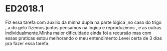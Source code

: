 # ED2018.1

Fiz essa tarefa com auxilio da minha dupla na parte lógica ,no caso do trigo , a do gelo fizemos juntos pensamos na logica e reproduzimos , e as outras individualmente.Minha maior dificuldade ainda foi a recursão mas com essas praticas estou melhorando o meu entendimento.Levei certa de 3 dias pra fazer essa tarefa.
